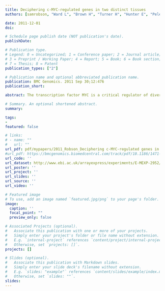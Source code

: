 ```yaml
---
title: Deciphering c-MYC-regulated genes in two distinct tissues
authors: [samrobson, "Ward L", "Brown H", "Turner H", "Hunter E", "Pelengaris S", "Khan M"]

date: 2011-12-01
doi: 

# Schedule page publish date (NOT publication's date).
publishDate: 

# Publication type.
# Legend: 0 = Uncategorized; 1 = Conference paper; 2 = Journal article;
# 3 = Preprint / Working Paper; 4 = Report; 5 = Book; 6 = Book section;
# 7 = Thesis; 8 = Patent
publication_types: ["2"]

# Publication name and optional abbreviated publication name.
publication: BMC Genomics. 2011 Sep 30;12:476
publication_short: 

abstract: The transcription factor MYC is a critical regulator of diverse cellular processes, including both replication and apoptosis. Differences in MYC-regulated gene expression responsible for such opposing outcomes in vivo remain obscure. To address this we have examined time-dependent changes in global gene expression in two transgenic mouse models in which MYC activation, in either skin suprabasal keratinocytes or pancreatic islet β-cells, promotes tissue expansion or involution, respectively. Consistent with observed phenotypes, expression of cell cycle genes is increased in both models (albeit enriched in β-cells), as are those involved in cell growth and metabolism, while expression of genes involved in cell differentiation is down-regulated. However, in β-cells, which unlike suprabasal keratinocytes undergo prominent apoptosis from 24 hours, there is up-regulation of genes associated with DNA-damage response and intrinsic apoptotic pathways, including Atr, Arf, Bax and Cycs. In striking contrast, this is not the case for suprabasal keratinocytes, where pro-apoptotic genes such as Noxa are down-regulated and key anti-apoptotic pathways (such as Igf1-Akt) and those promoting angiogenesis are up-regulated. Moreover, dramatic up-regulation of steroid hormone-regulated Kallikrein serine protease family members in suprabasal keratinocytes alone could further enhance local Igf1 actions, such as through proteolysis of Igf1 binding proteins. Activation of MYC causes cell growth, loss of differentiation and cell cycle entry in both β-cells and suprabasal keratinocytes in vivo. Apoptosis, which is confined to β-cells, may involve a combination of a DNA-damage response and downstream activation of pro-apoptotic signalling pathways, including Cdc2a and p19Arf/p53, and downstream targets. Conversely, avoidance of apoptosis in suprabasal keratinocytes may result primarily from the activation of key anti-apoptotic signalling pathways, particularly Igf1-Akt, and induction of an angiogenic response, though intrinsic resistance to induction of p19Arf by MYC in suprabasal keratinocytes may contribute.

# Summary. An optional shortened abstract.
summary: 

tags:
-
featured: false

# links:
# - name: ""
#   url: ""
url_pdf: pdf/mypapers/2011_Robson_Deciphering c-MYC-regulated genes in two distinct tissues.pdf
#url_pdf: https://bmcgenomics.biomedcentral.com/track/pdf/10.1186/1471-2164-12-476?site=bmcgenomics.biomedcentral.com
url_code: ''
url_dataset: http://www.ebi.ac.uk/arrayexpress/experiments/E-MEXP-2952/
url_poster: ''
url_project: ''
url_slides: ''
url_source: ''
url_video: ''

# Featured image
# To use, add an image named `featured.jpg/png` to your page's folder. 
image:
  caption: ''
  focal_point: ""
  preview_only: false

# Associated Projects (optional).
#   Associate this publication with one or more of your projects.
#   Simply enter your project's folder or file name without extension.
#   E.g. `internal-project` references `content/project/internal-project/index.md`.
#   Otherwise, set `projects: []`.
projects: []

# Slides (optional).
#   Associate this publication with Markdown slides.
#   Simply enter your slide deck's filename without extension.
#   E.g. `slides: "example"` references `content/slides/example/index.md`.
#   Otherwise, set `slides: ""`.
slides: 
---
```

